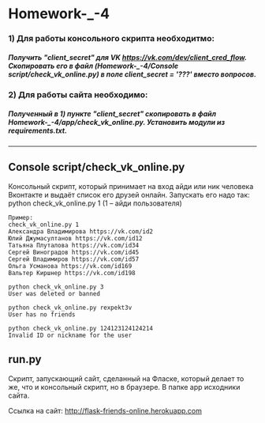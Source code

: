 # Homework-_-4
### 1) Для работы консольного скрипта необходитмо:
##### Получить "client_secret" для VK <https://vk.com/dev/client_cred_flow>. Скопировать его в файл (Homework-_-4/Console script/check_vk_online.py) в поле client_secret = '???' вместо вопросов.

### 2) Для работы сайта необходимо:
##### Полученный в 1) пункте "client_secret" скопировать в файл Homework-_-4/app/check_vk_online.py. Установить модули из requirements.txt. 

___
## Console script/check_vk_online.py
Консольный скрипт, который принимает на вход айди или ник человека Вконтакте и выдаёт список его друзей онлайн.
Запускать его надо так: python check_vk_online.py 1 (1 – айди пользователя)
    
    Пример:
    check_vk_online.py 1
    Александра Владимирова https://vk.com/id2
    Юлий Джумасултанов https://vk.com/id12
    Татьяна Плуталова https://vk.com/id34
    Сергей Виноградов https://vk.com/id45
    Сергей Владимиров https://vk.com/id57
    Ольга Усманова https://vk.com/id169
    Вальтер Киршнер https://vk.com/id198
    
    python check_vk_online.py 3
    User was deleted or banned
    
    python check_vk_online.py rexpekt3v
    User has no friends
    
    python check_vk_online.py 124123124124214
    Invalid ID or nickname for the user
 
## run.py
Скрипт, запускающий сайт, сделанный на Фласке, который делает то же, что и консольный скрипт, но в браузере.
В папке app исходники сайта.
 
Ссылка на сайт: <http://flask-friends-online.herokuapp.com>
 
